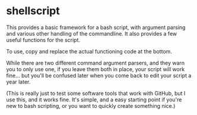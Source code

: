 # shellscript

This provides a basic framework for a bash script, with argument parsing 
and various other handling of the commandline.  It also provides a few 
useful functions for the script. 

To use, copy and replace the actual functioning code at the bottom.

While there are two different command argument parsers, and they warn
you to only use one, if you leave them both in place, your script will
work fine... but you'll be confused later when you come back to edit
your script a year later.

(This is really just to test some software tools that work with
GitHub, but I use this, and it works fine. It's simple, and a easy
starting point if you're new to bash scripting, or you want to quickly
create something nice.)


